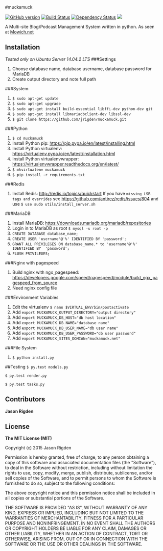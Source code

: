 #muckamuck

[![GitHub version](https://badge.fury.io/gh/jrigden%2Fmuckamuck.svg)](http://badge.fury.io/gh/jrigden%2Fmuckamuck) [![Build Status](https://travis-ci.org/jrigden/muckamuck.svg?branch=master)](https://travis-ci.org/jrigden/muckamuck) [![Dependency Status](https://gemnasium.com/jrigden/muckamuck.svg)](https://gemnasium.com/jrigden/muckamuck)
![](https://reposs.herokuapp.com/?path=jrigden/muckamuck&color=brightgreen)


A Multi-site Blog/Podcast Management System written in python.
As seen at [Mowich.net](http://mowich.net)


## Installation

*Tested only on Ubuntu Server 14.04.2 LTS*
###Settings
1. Choose database name, database username, database password for MariaDB
2. Create output directory and note full path

###System
1. ```$ sudo apt-get update```
2. ```$ sudo apt-get upgrade```
3. ```$ sudo apt-get install build-essential libffi-dev python-dev git```
3. ```$ sudo apt-get install libmariadbclient-dev libssl-dev```
4. ```$ git clone https://github.com/jrigden/muckamuck.git```

###Python
1. ```$ cd muckamuck```
2. Install Python pip: https://pip.pypa.io/en/latest/installing.html
3. Install Python virtualenv: https://virtualenv.pypa.io/en/latest/installation.html
4. Install Python virtualenvwrapper: https://virtualenvwrapper.readthedocs.org/en/latest/
5. ```$ mkvirtualenv muckamuck```
5. ```$ pip install -r requirements.txt```

###Redis
1. Install Redis: http://redis.io/topics/quickstart If you have ```missing LSB tags and overrides``` see https://github.com/antirez/redis/issues/804 and use ```$ use sudo utils/install_server.sh```

###MariaDB
1. Install MariaDB: https://downloads.mariadb.org/mariadb/repositories
2. Login in to MariaDB as root ```$ mysql -u root -p```
3. ```CREATE DATABASE database_name;```
4. ```CREATE USER 'username'@'%' IDENTIFIED BY 'password';```
5. ```GRANT ALL PRIVILEGES ON database_name.* to 'username'@'%'      IDENTIFIED BY  'password';```
6. ```FLUSH PRIVILEGES;```

###Nginx with pagespeed
1. Build nginx with ngx_pagespeed: https://developers.google.com/speed/pagespeed/module/build_ngx_pagespeed_from_source
2. Need nginx config file

###Environment Variables
1. Edit the virtualenv ```$ nano $VIRTUAL_ENV/bin/postactivate```
2. Add ```export MUCKAMUCK_OUTPUT_DIRECTORY="output directory"```
3. Add ```export MUCKAMUCK_DB_HOST="db host location"```
4. Add ```export MUCKAMUCK_DB_NAME="database name"```
5. Add ```export MUCKAMUCK_DB_USER_NAME="db user name"```
6. Add ```export MUCKAMUCK_DB_USER_PASSWORD="db user password"```
7. Add ```export MUCKAMUCK_SITES_DOMIAN="muckamuck.net"```


###File System
1. ```$ python install.py```

##Testing
```$ py.test models.py```

```$ py.test render.py```

```$ py.test tasks.py```


## Contributors
**Jason Rigden**
## License
**The MIT License (MIT)**

Copyright (c) 2015 Jason Rigden

Permission is hereby granted, free of charge, to any person obtaining a copy
of this software and associated documentation files (the "Software"), to deal
in the Software without restriction, including without limitation the rights
to use, copy, modify, merge, publish, distribute, sublicense, and/or sell
copies of the Software, and to permit persons to whom the Software is
furnished to do so, subject to the following conditions:

The above copyright notice and this permission notice shall be included in
all copies or substantial portions of the Software.

THE SOFTWARE IS PROVIDED "AS IS", WITHOUT WARRANTY OF ANY KIND, EXPRESS OR
IMPLIED, INCLUDING BUT NOT LIMITED TO THE WARRANTIES OF MERCHANTABILITY,
FITNESS FOR A PARTICULAR PURPOSE AND NONINFRINGEMENT. IN NO EVENT SHALL THE
AUTHORS OR COPYRIGHT HOLDERS BE LIABLE FOR ANY CLAIM, DAMAGES OR OTHER
LIABILITY, WHETHER IN AN ACTION OF CONTRACT, TORT OR OTHERWISE, ARISING FROM,
OUT OF OR IN CONNECTION WITH THE SOFTWARE OR THE USE OR OTHER DEALINGS IN
THE SOFTWARE.
